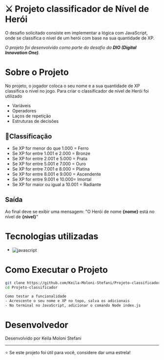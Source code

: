 # ⚔ Projeto classificador de Nível de Herói 
O desafio solicitado consiste em implementar a lógica com JavaScript, onde se classifica o nível de um herói com base na sua quantidade de XP.

*O projeto foi desenvolvido como parte do desafio da **DIO (Digital Innovation One)**.*

# Sobre o Projeto
No projeto, o jogador coloca o seu nome e a sua quantidade de XP classifica o nivel no jogo.
Para criar o classificador de nível de Herói foi utilizado
- Variáveis
- Operadores
- Laços de repetição
- Estruturas de decisões

## 🌟Classificação
- Se XP for menor do que 1.000 = Ferro
- Se XP for entre 1.001 e 2.000 = Bronze
- Se XP for entre 2.001 e 5.000 = Prata
- Se XP for entre 5.001 e 7.000 = Ouro
- Se XP for entre 7.001 e 8.000 = Platina
- Se XP for entre 8.001 e 9.000 = Ascendente
- Se XP for entre 9.001 e 10.000= Imortal
- Se XP for maior ou igual a 10.001 = Radiante

## Saída
Ao final deve se exibir uma mensagem:
"O Herói de nome **{nome}** está no nível de **{nivel}**"

# Tecnologias utilizadas
- <img align="center" alt="javascript" src="https://img.shields.io/badge/JavaScript-F7DF1E?style=for-the-badge&logo=javascript&logocolor=black">

# Como Executar o Projeto
```bash
git clone https://github.com/Keila-Moloni-Stefani/Projeto-classificador.git
cd Projeto-classificador
```

```bash
Como testar a funcionalidade
- Acrescente o seu nome e XP no topo, salva os adicionais
- No terminal no JavaScript, adicionar o comando Node index.js
```


# Desenvolvedor
Desenvolvido por Keila Moloni Stefani
________________________________________
⭐ Se este projeto foi útil para você, considere dar uma estrela!
